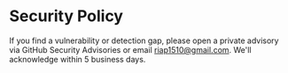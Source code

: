 # Security Policy

If you find a vulnerability or detection gap, please open a private advisory via GitHub Security Advisories or email <riap1510@gmail.com>. We'll acknowledge within 5 business days.
